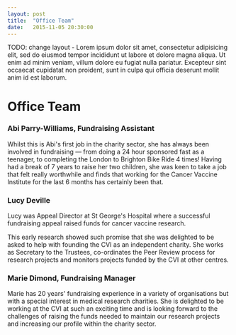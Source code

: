 ```yaml
---
layout: post
title:  "Office Team"
date:   2015-11-05 20:30:00
---
```


TODO: change layout - Lorem ipsum dolor sit amet, consectetur adipisicing elit, sed do eiusmod tempor incididunt ut labore et dolore magna aliqua. Ut enim ad minim veniam, villum dolore eu fugiat nulla pariatur. Excepteur sint occaecat cupidatat non proident, sunt in culpa qui officia deserunt mollit anim id est laborum.

# Office Team

### Abi Parry-Williams, Fundraising Assistant

Whilst this is Abi's first job in the charity sector, she has always been involved in fundraising — from doing a 24 hour sponsored fast as a teenager, to completing the London to Brighton Bike Ride 4 times! Having had a break of 7 years to raise her two children, she was keen to take a job that felt really worthwhile and finds that working for the Cancer Vaccine Institute for the last 6 months has certainly been that.

### Lucy Deville
Lucy was Appeal Director at St George's Hospital where a successful fundraising appeal raised funds for cancer vaccine research.

This early research showed such promise that she was delighted to be asked to help with founding the CVI as an independent charity.
She works as Secretary to the Trustees, co-ordinates the Peer Review process for research projects and monitors projects funded by the CVI at other centres.

### Marie Dimond, Fundraising Manager
Marie has 20 years' fundraising experience in a variety of organisations but with a special interest in medical research charities. She is delighted to be working at the CVI at such an exciting time and is looking forward to the challenges of raising the funds needed to maintain our research projects and increasing our profile within the charity sector.
